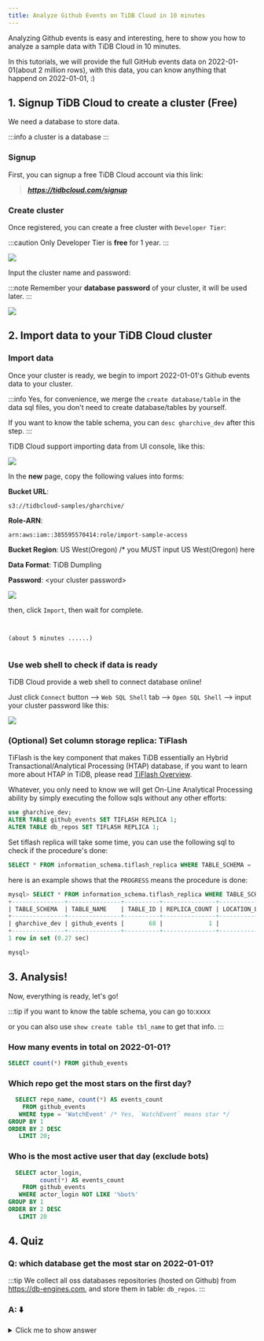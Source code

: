 ```yaml
---
title: Analyze Github Events on TiDB Cloud in 10 minutes
---
```


Analyzing Github events is easy and interesting, here to show you how to analyze a sample data with TiDB Cloud in 10 minutes.

In this tutorials, we will provide the full GitHub events data on 2022-01-01(about 2 million rows), with this data, you can know anything that happend on 2022-01-01, :)


## 1. Signup TiDB Cloud to create a cluster (Free)

We need a database to store data.

:::info
a cluster is a database
:::

### Signup

First, you can signup a free TiDB Cloud account via this link:

> _**https://tidbcloud.com/signup**_

### Create cluster

Once registered, you can create a free cluster with `Developer Tier`:

:::caution
Only Developer Tier is **free** for 1 year.
:::

![](/img/try-it-yourself/dev-tier.png)


Input the cluster name and password:

:::note
Remember your **database password** of your cluster, it will be used later.
:::

![](/img/try-it-yourself/create-cluster.png)

## 2. Import data to your TiDB Cloud cluster

### Import data

Once your cluster is ready, we begin to import 2022-01-01's Github events data to your cluster.

:::info
Yes, for convenience, we merge the `create database/table` in the data sql files, you don't need to create database/tables by yourself.

If you want to know the table schema, you can `desc gharchive_dev` after this step.
:::

TiDB Cloud support importing data from UI console, like this:

![](/img/try-it-yourself/import.png)


In the **new** page, copy the following values into forms:

**Bucket URL**:
```
s3://tidbcloud-samples/gharchive/
```
**Role-ARN**:
```
arn:aws:iam::385595570414:role/import-sample-access
```
**Bucket Region**: US West(Oregon) /* you MUST input US West(Oregon) here

**Data Format**: TiDB Dumpling

**Password**: <your cluster password\>

![](/img/try-it-yourself/fill.png)

then, click `Import`, then wait for complete.


```


(about 5 minutes ......)


```

### Use web shell to check if data is ready
TiDB Cloud provide a web shell to connect database online!

Just click `Connect` button --> `Web SQL Shell` tab --> `Open SQL Shell` -->  input your cluster password like this:

![](/img/try-it-yourself/web-shell.png)


### (Optional) Set column storage replica: TiFlash

TiFlash is the key component that makes TiDB essentially an Hybrid Transactional/Analytical Processing (HTAP) database, if you want to learn more about HTAP in TiDB, please read [TiFlash Overview](https://docs.pingcap.com/tidb/stable/tiflash-overview).

Whatever, you only need to know we will get On-Line Analytical Processing ability by simply executing the follow sqls without any other efforts:

```sql
use gharchive_dev;
ALTER TABLE github_events SET TIFLASH REPLICA 1;
ALTER TABLE db_repos SET TIFLASH REPLICA 1;
```

Set tiflash replica will take some time, you can use the following sql to check if the procedure's done:
```sql
SELECT * FROM information_schema.tiflash_replica WHERE TABLE_SCHEMA = 'gharchive_dev' and TABLE_NAME = 'github_events';
```

here is an example shows that the `PROGRESS` means the procedure is done:

```sql
mysql> SELECT * FROM information_schema.tiflash_replica WHERE TABLE_SCHEMA = 'gharchive_dev' and TABLE_NAME = 'github_events';
+---------------+---------------+----------+---------------+-----------------+-----------+----------+
| TABLE_SCHEMA  | TABLE_NAME    | TABLE_ID | REPLICA_COUNT | LOCATION_LABELS | AVAILABLE | PROGRESS |
+---------------+---------------+----------+---------------+-----------------+-----------+----------+
| gharchive_dev | github_events |       68 |             1 |                 |         1 |        1 |
+---------------+---------------+----------+---------------+-----------------+-----------+----------+
1 row in set (0.27 sec)

mysql>
```


## 3. Analysis!

Now, everything is ready, let's go!

:::tip
if you want to know the table schema, you can go to:xxxx

or you can also use `show create table tbl_name` to get that info.
:::


### How many events in total on 2022-01-01?
```sql
SELECT count(*) FROM github_events
```

### Which repo get the most stars on the first day?

```sql
  SELECT repo_name, count(*) AS events_count
    FROM github_events
   WHERE type = 'WatchEvent' /* Yes, `WatchEvent` means star */
GROUP BY 1
ORDER BY 2 DESC
   LIMIT 20;
```

### Who is the most active user that day (exclude bots)

```sql
  SELECT actor_login, 
         count(*) AS events_count
    FROM github_events
   WHERE actor_login NOT LIKE '%bot%'
GROUP BY 1
ORDER BY 2 DESC 
   LIMIT 20
```


## 4. Quiz

### Q: which database get the most star on 2022-01-01?

:::tip
We collect all oss databases repositories (hosted on Github) from https://db-engines.com, and store them in table: `db_repos`.
:::

### A: ⬇️

<details><summary>Click me to show answer</summary>
<p>

Schema:
```sql
mysql> desc db_repos;
+-------+--------------+------+------+---------+-------+
| Field | Type         | Null | Key  | Default | Extra |
+-------+--------------+------+------+---------+-------+
| id    | varchar(255) | NO   | PRI  | NULL    |       |
| name  | varchar(255) | YES  |      | NULL    |       |
+-------+--------------+------+------+---------+-------+
2 rows in set (0.34 sec)

mysql>
```

SQL:
```sql
  SELECT repo_name, count(*) AS events_count
    FROM github_events
         JOIN db_repos ON db_repos.id = github_events.repo_id
   WHERE type = 'WatchEvent'
GROUP BY 1
ORDER BY 2 DESC
   LIMIT 20;
```

</p>
</details>
